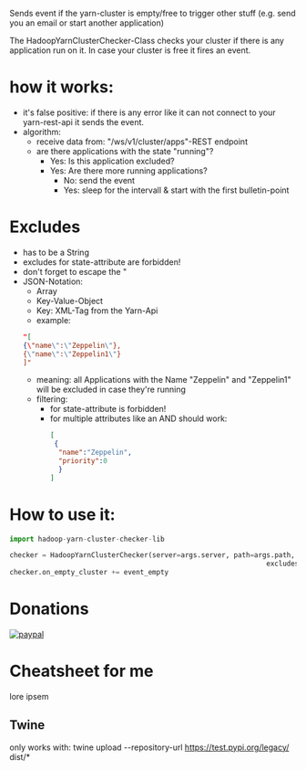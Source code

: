 
Sends event if the yarn-cluster is empty/free to trigger other stuff (e.g. send you an email or start another application)

The HadoopYarnClusterChecker-Class checks your cluster if there is any application run on it. In case your cluster is free it fires an event.

# how it works:
* it's false positive: if there is any error like it can not connect to your yarn-rest-api it sends the event.
* algorithm:
  * receive data from: "/ws/v1/cluster/apps"-REST endpoint
  * are there applications with the state "running"?
    * Yes: Is this application excluded?
    * Yes: Are there more running applications?
      * No: send the event
      * Yes: sleep for the intervall & start with the first bulletin-point
# Excludes
* has to be a String
* excludes for state-attribute are forbidden!
* don't forget to escape the \"
* JSON-Notation:
  * Array
  * Key-Value-Object
  * Key: XML-Tag from the Yarn-Api
  * example: 
  ```json
  "[
  {\"name\":\"Zeppelin\"},
  {\"name\":\"Zeppelin1\"}
  ]"
  ```
    * meaning: all Applications with the Name "Zeppelin" and "Zeppelin1" will be excluded in case they're running
    * filtering:
      * for state-attribute is forbidden!
      * for multiple attributes like an AND should work:
        ```json
        [
         {
          "name":"Zeppelin", 
          "priority":0
          }
        ]
        ```

# How to use it:

```python
import hadoop-yarn-cluster-checker-lib

checker = HadoopYarnClusterChecker(server=args.server, path=args.path, intervall=args.intervall, log=args.log,
                                                               excludes=args.excludes)
checker.on_empty_cluster += event_empty
```

# Donations
[![paypal](https://www.paypalobjects.com/en_US/DK/i/btn/btn_donateCC_LG.gif)](https://www.paypal.com/cgi-bin/webscr?cmd=_s-xclick&hosted_button_id=EN22Z95HKGD74&source=url) 

# Cheatsheet for me
lore ipsem
## Twine
only works with: twine upload --repository-url https://test.pypi.org/legacy/ dist/*
